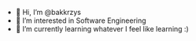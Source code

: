 - 👋 Hi, I’m @bakkrzys
- 👀 I’m interested in Software Engineering
- 🌱 I’m currently learning whatever I feel like learning :)


<!---
bakkrzys/bakkrzys is a ✨ special ✨ repository because its `README.md` (this file) appears on your GitHub profile.
You can click the Preview link to take a look at your changes.
--->
